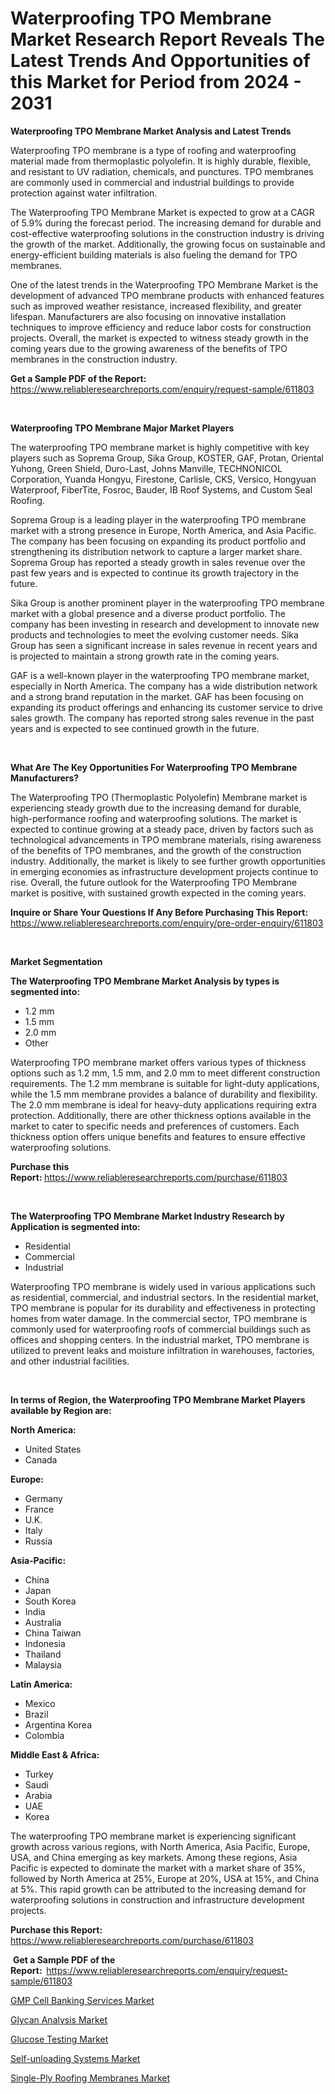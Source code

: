 <p><h1>Waterproofing TPO Membrane Market Research Report Reveals The Latest Trends And Opportunities of this Market for Period from 2024 - 2031</h1></p><p><strong>Waterproofing TPO Membrane Market Analysis and Latest Trends</strong></p>
<p><p>Waterproofing TPO membrane is a type of roofing and waterproofing material made from thermoplastic polyolefin. It is highly durable, flexible, and resistant to UV radiation, chemicals, and punctures. TPO membranes are commonly used in commercial and industrial buildings to provide protection against water infiltration.</p><p>The Waterproofing TPO Membrane Market is expected to grow at a CAGR of 5.9% during the forecast period. The increasing demand for durable and cost-effective waterproofing solutions in the construction industry is driving the growth of the market. Additionally, the growing focus on sustainable and energy-efficient building materials is also fueling the demand for TPO membranes.</p><p>One of the latest trends in the Waterproofing TPO Membrane Market is the development of advanced TPO membrane products with enhanced features such as improved weather resistance, increased flexibility, and greater lifespan. Manufacturers are also focusing on innovative installation techniques to improve efficiency and reduce labor costs for construction projects. Overall, the market is expected to witness steady growth in the coming years due to the growing awareness of the benefits of TPO membranes in the construction industry.</p></p>
<p><strong>Get a Sample PDF of the Report:&nbsp;</strong> <a href="https://www.reliableresearchreports.com/enquiry/request-sample/611803">https://www.reliableresearchreports.com/enquiry/request-sample/611803</a></p>
<p>&nbsp;</p>
<p><strong>Waterproofing TPO Membrane Major Market Players</strong></p>
<p><p>The waterproofing TPO membrane market is highly competitive with key players such as Soprema Group, Sika Group, KOSTER, GAF, Protan, Oriental Yuhong, Green Shield, Duro-Last, Johns Manville, TECHNONICOL Corporation, Yuanda Hongyu, Firestone, Carlisle, CKS, Versico, Hongyuan Waterproof, FiberTite, Fosroc, Bauder, IB Roof Systems, and Custom Seal Roofing.</p><p>Soprema Group is a leading player in the waterproofing TPO membrane market with a strong presence in Europe, North America, and Asia Pacific. The company has been focusing on expanding its product portfolio and strengthening its distribution network to capture a larger market share. Soprema Group has reported a steady growth in sales revenue over the past few years and is expected to continue its growth trajectory in the future.</p><p>Sika Group is another prominent player in the waterproofing TPO membrane market with a global presence and a diverse product portfolio. The company has been investing in research and development to innovate new products and technologies to meet the evolving customer needs. Sika Group has seen a significant increase in sales revenue in recent years and is projected to maintain a strong growth rate in the coming years.</p><p>GAF is a well-known player in the waterproofing TPO membrane market, especially in North America. The company has a wide distribution network and a strong brand reputation in the market. GAF has been focusing on expanding its product offerings and enhancing its customer service to drive sales growth. The company has reported strong sales revenue in the past years and is expected to see continued growth in the future.</p></p>
<p>&nbsp;</p>
<p><strong>What Are The Key Opportunities For Waterproofing TPO Membrane Manufacturers?</strong></p>
<p><p>The Waterproofing TPO (Thermoplastic Polyolefin) Membrane market is experiencing steady growth due to the increasing demand for durable, high-performance roofing and waterproofing solutions. The market is expected to continue growing at a steady pace, driven by factors such as technological advancements in TPO membrane materials, rising awareness of the benefits of TPO membranes, and the growth of the construction industry. Additionally, the market is likely to see further growth opportunities in emerging economies as infrastructure development projects continue to rise. Overall, the future outlook for the Waterproofing TPO Membrane market is positive, with sustained growth expected in the coming years.</p></p>
<p><strong>Inquire or Share Your Questions If Any Before Purchasing This Report:</strong> <a href="https://www.reliableresearchreports.com/enquiry/pre-order-enquiry/611803">https://www.reliableresearchreports.com/enquiry/pre-order-enquiry/611803</a></p>
<p>&nbsp;</p>
<p><strong>Market Segmentation</strong></p>
<p><strong>The Waterproofing TPO Membrane Market Analysis by types is segmented into:</strong></p>
<p><ul><li>1.2 mm</li><li>1.5 mm</li><li>2.0 mm</li><li>Other</li></ul></p>
<p><p>Waterproofing TPO membrane market offers various types of thickness options such as 1.2 mm, 1.5 mm, and 2.0 mm to meet different construction requirements. The 1.2 mm membrane is suitable for light-duty applications, while the 1.5 mm membrane provides a balance of durability and flexibility. The 2.0 mm membrane is ideal for heavy-duty applications requiring extra protection. Additionally, there are other thickness options available in the market to cater to specific needs and preferences of customers. Each thickness option offers unique benefits and features to ensure effective waterproofing solutions.</p></p>
<p><strong>Purchase this Report:&nbsp;</strong><a href="https://www.reliableresearchreports.com/purchase/611803">https://www.reliableresearchreports.com/purchase/611803</a></p>
<p>&nbsp;</p>
<p><strong>The Waterproofing TPO Membrane Market Industry Research by Application is segmented into:</strong></p>
<p><ul><li>Residential</li><li>Commercial</li><li>Industrial</li></ul></p>
<p><p>Waterproofing TPO membrane is widely used in various applications such as residential, commercial, and industrial sectors. In the residential market, TPO membrane is popular for its durability and effectiveness in protecting homes from water damage. In the commercial sector, TPO membrane is commonly used for waterproofing roofs of commercial buildings such as offices and shopping centers. In the industrial market, TPO membrane is utilized to prevent leaks and moisture infiltration in warehouses, factories, and other industrial facilities.</p></p>
<p>&nbsp;</p>
<p><strong>In terms of Region, the Waterproofing TPO Membrane Market Players available by Region are:</strong></p>
<p>
    <p> <strong> North America: </strong>
        <ul>
            <li>United States</li>
            <li>Canada</li>
        </ul>
        </p> 
    <p> <strong> Europe: </strong>
        <ul>
            <li>Germany</li>
            <li>France</li>
            <li>U.K.</li>
            <li>Italy</li>
            <li>Russia</li>
        </ul>
        </p> 
    <p> <strong> Asia-Pacific: </strong>
        <ul>
            <li>China</li>
            <li>Japan</li>
            <li>South Korea</li>
            <li>India</li>
            <li>Australia</li>
            <li>China Taiwan</li>
            <li>Indonesia</li>
            <li>Thailand</li>
            <li>Malaysia</li>
        </ul>
        </p> 
    <p> <strong> Latin America: </strong>
        <ul>
            <li>Mexico</li>
            <li>Brazil</li>
            <li>Argentina Korea</li>
            <li>Colombia</li>
        </ul>
        </p> 
    <p> <strong> Middle East & Africa: </strong>
        <ul>
            <li>Turkey</li>
            <li>Saudi</li>
            <li>Arabia</li>
            <li>UAE</li>
            <li>Korea</li>
        </ul>
    </p>
    </p>
<p><p>The waterproofing TPO membrane market is experiencing significant growth across various regions, with North America, Asia Pacific, Europe, USA, and China emerging as key markets. Among these regions, Asia Pacific is expected to dominate the market with a market share of 35%, followed by North America at 25%, Europe at 20%, USA at 15%, and China at 5%. This rapid growth can be attributed to the increasing demand for waterproofing solutions in construction and infrastructure development projects.</p></p>
<p><strong>Purchase this Report: </strong><a href="https://www.reliableresearchreports.com/purchase/611803">https://www.reliableresearchreports.com/purchase/611803</a></p>
<p>&nbsp;<strong>Get a Sample PDF of the Report:&nbsp;&nbsp;</strong><a href="https://www.reliableresearchreports.com/enquiry/request-sample/611803">https://www.reliableresearchreports.com/enquiry/request-sample/611803</a></p>
<p><strong></strong></p>
<p><p><a href="https://medium.com/@cordiehyatt/gmp-cell-banking-services-market-trends-and-market-analysis-forecasted-for-period-2024-2031-29054f3ad88b">GMP Cell Banking Services Market</a></p><p><a href="https://medium.com/@cordiehyatt/glycan-analysis-market-exploring-market-share-market-trends-and-future-growth-9daab8141d0f">Glycan Analysis Market</a></p><p><a href="https://medium.com/@cordiehyatt/glucose-testing-market-the-key-to-successful-business-strategy-forecast-till-2031-54395c99b47d">Glucose Testing Market</a></p><p><a href="https://github.com/josesg55/Market-Research-Report-List-1/blob/main/self-unloading-systems-market.md">Self-unloading Systems Market</a></p><p><a href="https://github.com/mancsybtousav/Market-Research-Report-List-1/blob/main/single-ply-roofing-membranes-market.md">Single-Ply Roofing Membranes Market</a></p></p>